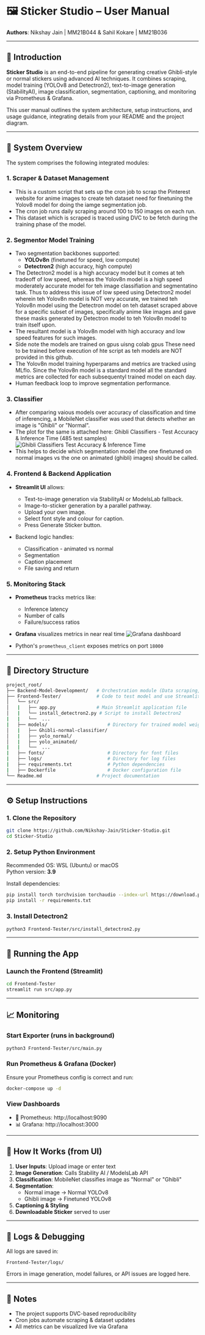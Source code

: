 # 🖼️ Sticker Studio – User Manual
**Authors**: Nikshay Jain | MM21B044 & Sahil Kokare | MM21B036

---

## 📌 Introduction

**Sticker Studio** is an end-to-end pipeline for generating creative Ghibli-style or normal stickers using advanced AI techniques. It combines scraping, model training (YOLOv8 and Detectron2), text-to-image generation (StabilityAI), image classification, segmentation, captioning, and monitoring via Prometheus & Grafana.

This user manual outlines the system architecture, setup instructions, and usage guidance, integrating details from your README and the project diagram.

---

## 🧠 System Overview

The system comprises the following integrated modules:

### 1. Scraper & Dataset Management
- This is a custom script that sets up the cron job to scrap the Pinterest website for anime images to create teh dataset need for finetuning the Yolov8 model for doing the iamge segmentation job.
- The cron job runs daily scraping around 100 to 150 images on each run.
- This dataset which is scraped is traced using DVC to be fetch during the training phase of the model.

### 2. Segmentor Model Training
- Two segmentation backbones supported:
  - **YOLOv8n** (finetuned for speed, low compute)
  - **Detectron2** (high accuracy, high compute)
- The Detectron2 model is a high accuracy model but it comes at teh tradeoff of low speed, whereas the Yolov8n model is a high speed moderately accurate model for teh image classifiation and segmentatino task. Thus to address this issue of low speed using Detectron2 model wherein teh Yolov8n model is NOT very accurate, we trained teh Yolov8n model using the Detectron model on teh dataset scraped above for a specific subset of images, specifically anime like images and gave these masks generated by Detectron model to teh Yolov8n model to train itself upon. 
- The resultant model is a Yolov8n model with high accuracy and low speed features for such images.
- Side note the models are trained on gpus uisng colab gpus These need to be trained before execution of hte script as teh models are NOT provided in this github.
- The Yolov8n model training hyperparams and metrics are tracked using MLflo. Since the Yolov8n model is a standard model all the standard metrics are collected for each subsequentyl trained model on each day.
- Human feedback loop to improve segmentation performance.

### 3. Classifier
- After comparing vaious models over accuracy of classification and time of inferencing, a MobileNet classifier was used that detects whether an image is "Ghibli" or "Normal".
- The plot for the same is attached here:
Ghibli Classifiers - Test Accuracy & Inference Time (485 test samples)
![Ghibli Classifiers Test Accuracy & Inference Time](Ghibli_classifier_performance.png)
- This helps to decide which segmentation model (the one finetuned on normal images vs the one on animated (ghibli) images) should be called.

### 4. Frontend & Backend Application
- **Streamlit UI** allows:
  - Text-to-image generation via StabilityAI or ModelsLab fallback.
  - Image-to-sticker generation by a parallel pathway.
  - Upload your own image.
  - Select font style and colour for caption.
  - Press Generate Sticker button.

- Backend logic handles:
  - Classification - animated vs normal
  - Segmentation
  - Caption placement
  - File saving and return

### 5. Monitoring Stack
- **Prometheus** tracks metrics like:
  - Inference latency
  - Number of calls
  - Failure/success ratios
- **Grafana** visualizes metrics in near real time
![Grafana dashboard](grafana-dashboard.png)

- Python's `prometheus_client` exposes metrics on port `18000`

---

## 📂 Directory Structure

```bash
project_root/
├── Backend-Model-Development/   # Orchestration module (Data scraping, model training)
├── Frontend-Tester/             # Code to test model and use Streamlit app
│   └── src/
│   |   ├── app.py               # Main Streamlit application file
│   |   └── install_detectron2.py # Script to install Detectron2
|   |   └──  ...
|   ├── models/                      # Directory for trained model weights
│   |   ├── Ghibli-normal-classifier/
│   |   ├── yolo_normal/
│   |   ├── yolo_animated/
|   |   └──  ...
|   ├── fonts/                       # Directory for font files
|   ├── logs/                        # Directory for log files
|   ├── requirements.txt             # Python dependencies
|   ├── Dockerfile                   # Docker configuration file
└── Readme.md                    # Project documentation
```
---

## ⚙️ Setup Instructions

### 1. Clone the Repository
```bash
git clone https://github.com/Nikshay-Jain/Sticker-Studio.git
cd Sticker-Studio
```

### 2. Setup Python Environment
Recommended OS: WSL (Ubuntu) or macOS  
Python version: **3.9**

Install dependencies:
```bash
pip install torch torchvision torchaudio --index-url https://download.pytorch.org/whl/cpu
pip install -r requirements.txt
```

### 3. Install Detectron2
```bash
python3 Frontend-Tester/src/install_detectron2.py
```

---

## 🚀 Running the App

### Launch the Frontend (Streamlit)
```bash
cd Frontend-Tester
streamlit run src/app.py
```

---

## 📈 Monitoring

### Start Exporter (runs in background)
```bash
python3 Frontend-Tester/src/main.py
```

### Run Prometheus & Grafana (Docker)
Ensure your Prometheus config is correct and run:
```bash
docker-compose up -d
```

### View Dashboards
- 🔗 Prometheus: http://localhost:9090  
- 📊 Grafana: http://localhost:3000

---

## 🧪 How It Works (from UI)

1. **User Inputs**: Upload image or enter text
2. **Image Generation**: Calls Stability AI / ModelsLab API
3. **Classification**: MobileNet classifies image as "Normal" or "Ghibli"
4. **Segmentation**:
   - Normal image → Normal YOLOv8
   - Ghibli image → Finetuned YOLOv8
5. **Captioning & Styling**
6. **Downloadable Sticker** served to user

---

## 🐞 Logs & Debugging

All logs are saved in:
```
Frontend-Tester/logs/
```

Errors in image generation, model failures, or API issues are logged here.

---

## 📌 Notes

- The project supports DVC-based reproducibility
- Cron jobs automate scraping & dataset updates
- All metrics can be visualized live via Grafana
